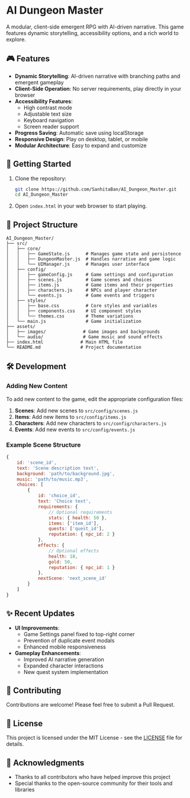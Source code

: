 # AI Dungeon Master

A modular, client-side emergent RPG with AI-driven narrative. This game features dynamic storytelling, accessibility options, and a rich world to explore.

## 🎮 Features

- **Dynamic Storytelling**: AI-driven narrative with branching paths and emergent gameplay
- **Client-Side Operation**: No server requirements, play directly in your browser
- **Accessibility Features**:
  - High contrast mode
  - Adjustable text size
  - Keyboard navigation
  - Screen reader support
- **Progress Saving**: Automatic save using localStorage
- **Responsive Design**: Play on desktop, tablet, or mobile
- **Modular Architecture**: Easy to expand and customize

## 🚀 Getting Started

1. Clone the repository:
   ```bash
   git clone https://github.com/SanhitaBan/AI_Dungeon_Master.git
   cd AI_Dungeon_Master
   ```

2. Open `index.html` in your web browser to start playing.

## 📁 Project Structure

```
AI_Dungeon_Master/
├── src/
│   ├── core/
│   │   ├── GameState.js      # Manages game state and persistence
│   │   ├── DungeonMaster.js  # Handles narrative and game logic
│   │   └── UIManager.js      # Manages user interface
│   ├── config/
│   │   ├── gameConfig.js     # Game settings and configuration
│   │   ├── scenes.js         # Game scenes and choices
│   │   ├── items.js          # Game items and their properties
│   │   ├── characters.js     # NPCs and player character
│   │   └── events.js         # Game events and triggers
│   ├── styles/
│   │   ├── base.css          # Core styles and variables
│   │   ├── components.css    # UI component styles
│   │   └── themes.css        # Theme variations
│   └── main.js               # Game initialization
├── assets/
│   ├── images/              # Game images and backgrounds
│   └── audio/               # Game music and sound effects
├── index.html              # Main HTML file
└── README.md               # Project documentation
```

## 🛠️ Development

### Adding New Content

To add new content to the game, edit the appropriate configuration files:

1. **Scenes**: Add new scenes to `src/config/scenes.js`
2. **Items**: Add new items to `src/config/items.js`
3. **Characters**: Add new characters to `src/config/characters.js`
4. **Events**: Add new events to `src/config/events.js`

### Example Scene Structure

```javascript
{
    id: 'scene_id',
    text: 'Scene description text',
    background: 'path/to/background.jpg',
    music: 'path/to/music.mp3',
    choices: [
        {
            id: 'choice_id',
            text: 'Choice text',
            requirements: {
                // Optional requirements
                stats: { health: 50 },
                items: ['item_id'],
                quests: ['quest_id'],
                reputation: { npc_id: 2 }
            },
            effects: {
                // Optional effects
                health: 10,
                gold: 50,
                reputation: { npc_id: 1 }
            },
            nextScene: 'next_scene_id'
        }
    ]
}
```

## ✨ Recent Updates

- **UI Improvements**:
  - Game Settings panel fixed to top-right corner
  - Prevention of duplicate event modals
  - Enhanced mobile responsiveness
- **Gameplay Enhancements**:
  - Improved AI narrative generation
  - Expanded character interactions
  - New quest system implementation

## 🤝 Contributing

Contributions are welcome! Please feel free to submit a Pull Request.

## 📝 License

This project is licensed under the MIT License - see the [LICENSE](LICENSE) file for details.

## 🙏 Acknowledgments

- Thanks to all contributors who have helped improve this project
- Special thanks to the open-source community for their tools and libraries 
